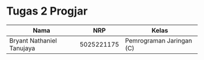 # Tugas 2 Progjar
| Nama           | NRP        | Kelas     |
| ---            | ---        | ----------|
| Bryant Nathaniel Tanujaya | 5025221175 | Pemrograman Jaringan (C)|
